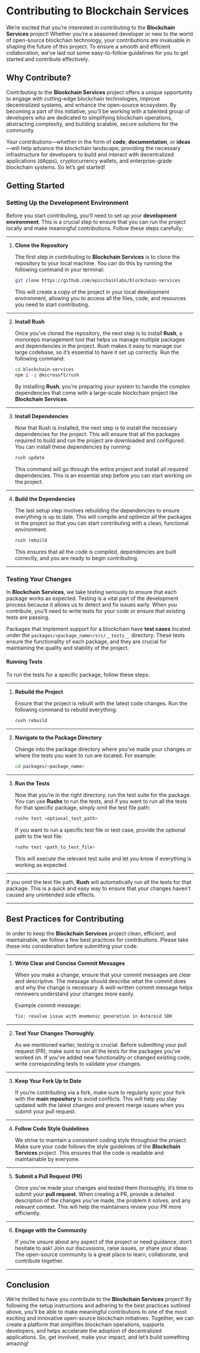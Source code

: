 # Contributing to Blockchain Services

We’re excited that you’re interested in contributing to the **Blockchain Services** project! Whether you’re a seasoned developer or new to the world of open-source blockchain technology, your contributions are invaluable in shaping the future of this project. To ensure a smooth and efficient collaboration, we’ve laid out some easy-to-follow guidelines for you to get started and contribute effectively.

## Why Contribute?

Contributing to the **Blockchain Services** project offers a unique opportunity to engage with cutting-edge blockchain technologies, improve decentralized systems, and enhance the open-source ecosystem. By becoming a part of this initiative, you’ll be working with a talented group of developers who are dedicated to simplifying blockchain operations, abstracting complexity, and building scalable, secure solutions for the community.

Your contributions—whether in the form of **code**, **documentation**, or **ideas**—will help advance the blockchain landscape, providing the necessary infrastructure for developers to build and interact with decentralized applications (dApps), cryptocurrency wallets, and enterprise-grade blockchain systems. So let’s get started!

## Getting Started

### Setting Up the Development Environment

Before you start contributing, you’ll need to set up your **development environment**. This is a crucial step to ensure that you can run the project locally and make meaningful contributions. Follow these steps carefully:

---

1. **Clone the Repository**

   The first step in contributing to **Blockchain Services** is to clone the repository to your local machine. You can do this by running the following command in your terminal:

   ```sh
   git clone https://github.com/epicchainlabs/blockchain-services
   ```

   This will create a copy of the project in your local development environment, allowing you to access all the files, code, and resources you need to start contributing.

---

2. **Install Rush**

   Once you’ve cloned the repository, the next step is to install **Rush**, a monorepo management tool that helps us manage multiple packages and dependencies in the project. Rush makes it easy to manage our large codebase, so it’s essential to have it set up correctly. Run the following command:

   ```sh
   cd blockchain-services
   npm i -g @microsoft/rush
   ```

   By installing **Rush**, you’re preparing your system to handle the complex dependencies that come with a large-scale blockchain project like **Blockchain Services**.

---

3. **Install Dependencies**

   Now that Rush is installed, the next step is to install the necessary dependencies for the project. This will ensure that all the packages required to build and run the project are downloaded and configured. You can install these dependencies by running:

   ```sh
   rush update
   ```

   This command will go through the entire project and install all required dependencies. This is an essential step before you can start working on the project.

---

4. **Build the Dependencies**

   The last setup step involves rebuilding the dependencies to ensure everything is up to date. This will compile and optimize all the packages in the project so that you can start contributing with a clean, functional environment.

   ```sh
   rush rebuild
   ```

   This ensures that all the code is compiled, dependencies are built correctly, and you are ready to begin contributing.

---

### Testing Your Changes

In **Blockchain Services**, we take testing seriously to ensure that each package works as expected. Testing is a vital part of the development process because it allows us to detect and fix issues early. When you contribute, you’ll need to write tests for your code or ensure that existing tests are passing.

Packages that implement support for a blockchain have **test cases** located under the `packages/<package_name>/src/__tests__` directory. These tests ensure the functionality of each package, and they are crucial for maintaining the quality and stability of the project.

#### Running Tests

To run the tests for a specific package, follow these steps:

---

1. **Rebuild the Project**

   Ensure that the project is rebuilt with the latest code changes. Run the following command to rebuild everything:

   ```sh
   rush rebuild
   ```

---

2. **Navigate to the Package Directory**

   Change into the package directory where you’ve made your changes or where the tests you want to run are located. For example:

   ```sh
   cd packages/<package_name>
   ```

---

3. **Run the Tests**

   Now that you’re in the right directory, run the test suite for the package. You can use **Rushx** to run the tests, and if you want to run all the tests for that specific package, simply omit the test file path:

   ```sh
   rushx test <optional_test_path>
   ```

   If you want to run a specific test file or test case, provide the optional path to the test file:

   ```sh
   rushx test <path_to_test_file>
   ```

   This will execute the relevant test suite and let you know if everything is working as expected.

---

If you omit the test file path, **Rush** will automatically run all the tests for that package. This is a quick and easy way to ensure that your changes haven’t caused any unintended side effects.

---

## Best Practices for Contributing

In order to keep the **Blockchain Services** project clean, efficient, and maintainable, we follow a few best practices for contributions. Please take these into consideration before submitting your code:

---

1. **Write Clear and Concise Commit Messages**

   When you make a change, ensure that your commit messages are clear and descriptive. The message should describe what the commit does and why the change is necessary. A well-written commit message helps reviewers understand your changes more easily.

   Example commit message:
   ```sh
   fix: resolve issue with mnemonic generation in Asteroid SDK
   ```

---

2. **Test Your Changes Thoroughly**

   As we mentioned earlier, testing is crucial. Before submitting your pull request (PR), make sure to run all the tests for the packages you’ve worked on. If you’ve added new functionality or changed existing code, write corresponding tests to validate your changes.

---

3. **Keep Your Fork Up to Date**

   If you’re contributing via a fork, make sure to regularly sync your fork with the **main repository** to avoid conflicts. This will help you stay updated with the latest changes and prevent merge issues when you submit your pull request.

---

4. **Follow Code Style Guidelines**

   We strive to maintain a consistent coding style throughout the project. Make sure your code follows the style guidelines of the **Blockchain Services** project. This ensures that the code is readable and maintainable by everyone.

---

5. **Submit a Pull Request (PR)**

   Once you’ve made your changes and tested them thoroughly, it’s time to submit your **pull request**. When creating a PR, provide a detailed description of the changes you’ve made, the problem it solves, and any relevant context. This will help the maintainers review your PR more efficiently.

---

6. **Engage with the Community**

   If you’re unsure about any aspect of the project or need guidance, don’t hesitate to ask! Join our discussions, raise issues, or share your ideas. The open-source community is a great place to learn, collaborate, and contribute together.

---

## Conclusion

We’re thrilled to have you contribute to the **Blockchain Services** project! By following the setup instructions and adhering to the best practices outlined above, you’ll be able to make meaningful contributions to one of the most exciting and innovative open-source blockchain initiatives. Together, we can create a platform that simplifies blockchain operations, supports developers, and helps accelerate the adoption of decentralized applications. So, get involved, make your impact, and let’s build something amazing!